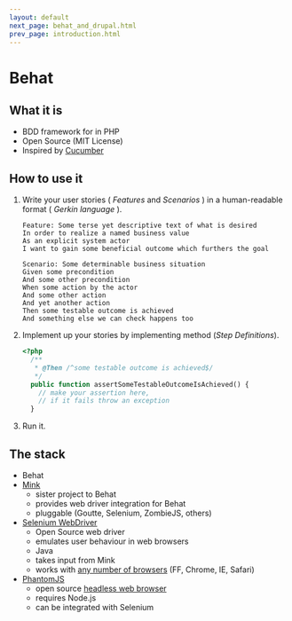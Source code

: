 ```yaml
---
layout: default
next_page: behat_and_drupal.html
prev_page: introduction.html
---
```


# Behat


## What it is

* BDD framework for in PHP
* Open Source (MIT License)
* Inspired by [Cucumber](http://cukes.info/)

## How to use it

1. Write your user stories ( _Features_ and _Scenarios_ ) in a human-readable format ( _Gerkin language_ ).

    ```gherkin
    Feature: Some terse yet descriptive text of what is desired
    In order to realize a named business value
    As an explicit system actor
    I want to gain some beneficial outcome which furthers the goal

    Scenario: Some determinable business situation
    Given some precondition
    And some other precondition
    When some action by the actor
    And some other action
    And yet another action
    Then some testable outcome is achieved
    And something else we can check happens too
    ```

2. Implement up your stories by implementing method (_Step Definitions_).

    ```php
    <?php
      /**
       * @Then /^some testable outcome is achieved$/
       */
      public function assertSomeTestableOutcomeIsAchieved() {
        // make your assertion here,
        // if it fails throw an exception
      }
    ```

3. Run it.

## The stack

* Behat
* [Mink](http://mink.behat.org/)
    * sister project to Behat
    * provides web driver integration for Behat
    * pluggable (Goutte, Selenium, ZombieJS, others)
* [Selenium WebDriver](http://docs.seleniumhq.org/)
    * Open Source web driver
    * emulates user behaviour in web browsers
    * Java
    * takes input from Mink
    * works with [any number of browsers](http://docs.seleniumhq.org/about/platforms.jsp#browsers) (FF, Chrome, IE, Safari)
*  [PhantomJS](http://phantomjs.org/)
    * open source [headless web browser](http://blog.arhg.net/2009/10/what-is-headless-browser.html)
    * requires Node.js
    * can be integrated with Selenium

